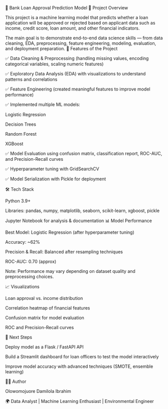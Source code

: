 🏦 Bank Loan Approval Prediction Model
📌 Project Overview

This project is a machine learning model that predicts whether a loan application will be approved or rejected based on applicant data such as income, credit score, loan amount, and other financial indicators.

The main goal is to demonstrate end-to-end data science skills — from data cleaning, EDA, preprocessing, feature engineering, modeling, evaluation, and deployment preparation.
🚀 Features of the Project

✅ Data Cleaning & Preprocessing (handling missing values, encoding categorical variables, scaling numeric features)

✅ Exploratory Data Analysis (EDA) with visualizations to understand patterns and correlations

✅ Feature Engineering (created meaningful features to improve model performance)

✅ Implemented multiple ML models:

Logistic Regression

Decision Trees

Random Forest

XGBoost

✅ Model Evaluation using confusion matrix, classification report, ROC-AUC, and Precision-Recall curves

✅ Hyperparameter tuning with GridSearchCV

✅ Model Serialization with Pickle for deployment

🛠️ Tech Stack

Python 3.9+

Libraries: pandas, numpy, matplotlib, seaborn, scikit-learn, xgboost, pickle

Jupyter Notebook for analysis & documentation
📊 Model Performance

Best Model: Logistic Regression (after hyperparameter tuning)

Accuracy: ~62%

Precision & Recall: Balanced after resampling techniques

ROC-AUC: 0.70 (approx)

Note: Performance may vary depending on dataset quality and preprocessing choices.

📈 Visualizations

Loan approval vs. income distribution

Correlation heatmap of financial features

Confusion matrix for model evaluation

ROC and Precision-Recall curves

🔮 Next Steps

Deploy model as a Flask / FastAPI API

Build a Streamlit dashboard for loan officers to test the model interactively

Improve model accuracy with advanced techniques (SMOTE, ensemble learning)

🙋‍♂️ Author

Olowomojuore Damilola Ibrahim

🌍 Data Analyst | Machine Learning Enthusiast | Environmental Engineer
